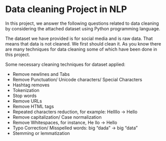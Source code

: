 # Data cleaning Project in NLP

In this project, we answer the following questions related to data cleaning by considering the attached dataset using Python programming language.

The dataset we have provided is for social media and is raw data. That means that data is not cleaned. We first should clean it. As you know there are many techniques for data cleaning some of which have been done in this project.

Some necessary cleaning techniques for dataset applied:
* Remove newlines and Tabs
* Remove Punctuation/ Unicode characters/ Special Characters
* Hashtag removes
* Tokenization
* Stop words
* Remove URLs
* Remove HTML tags
* Repeated characters reduction, for example: Hellllo → Hello
* Remove capitalization/ Case normalization
* Remove Whitespaces, for instance, He llo → Hello
* Typo Correction/ Misspelled words: big “dada” → big “data”
* Stemming or lemmatization
